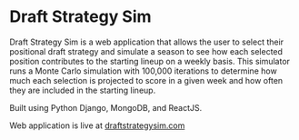 # Draft Strategy Sim

Draft Strategy Sim is a web application that allows the user to select their positional draft strategy and simulate a season to see how each selected position contributes to the starting lineup on a weekly basis. This simulator runs a Monte Carlo simulation with 100,000 iterations to determine how much each selection is projected to score in a given week and how often they are included in the starting lineup.

Built using Python Django, MongoDB, and ReactJS.

Web application is live at [draftstrategysim.com](https://www.draftstrategysim.com)

